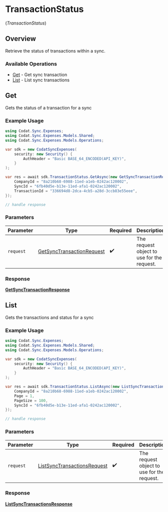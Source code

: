 # TransactionStatus
(*TransactionStatus*)

## Overview

Retrieve the status of transactions within a sync.

### Available Operations

* [Get](#get) - Get sync transaction
* [List](#list) - List sync transactions

## Get

Gets the status of a transaction for a sync

### Example Usage

```csharp
using Codat.Sync.Expenses;
using Codat.Sync.Expenses.Models.Shared;
using Codat.Sync.Expenses.Models.Operations;

var sdk = new CodatSyncExpenses(
    security: new Security() {
        AuthHeader = "Basic BASE_64_ENCODED(API_KEY)",
    }
);

var res = await sdk.TransactionStatus.GetAsync(new GetSyncTransactionRequest() {
    CompanyId = "8a210b68-6988-11ed-a1eb-0242ac120002",
    SyncId = "6fb40d5e-b13e-11ed-afa1-0242ac120002",
    TransactionId = "336694d8-2dca-4cb5-a28d-3ccb83e55eee",
});

// handle response
```

### Parameters

| Parameter                                                                         | Type                                                                              | Required                                                                          | Description                                                                       |
| --------------------------------------------------------------------------------- | --------------------------------------------------------------------------------- | --------------------------------------------------------------------------------- | --------------------------------------------------------------------------------- |
| `request`                                                                         | [GetSyncTransactionRequest](../../Models/Operations/GetSyncTransactionRequest.md) | :heavy_check_mark:                                                                | The request object to use for the request.                                        |


### Response

**[GetSyncTransactionResponse](../../Models/Operations/GetSyncTransactionResponse.md)**


## List

Gets the transactions and status for a sync

### Example Usage

```csharp
using Codat.Sync.Expenses;
using Codat.Sync.Expenses.Models.Shared;
using Codat.Sync.Expenses.Models.Operations;

var sdk = new CodatSyncExpenses(
    security: new Security() {
        AuthHeader = "Basic BASE_64_ENCODED(API_KEY)",
    }
);

var res = await sdk.TransactionStatus.ListAsync(new ListSyncTransactionsRequest() {
    CompanyId = "8a210b68-6988-11ed-a1eb-0242ac120002",
    Page = 1,
    PageSize = 100,
    SyncId = "6fb40d5e-b13e-11ed-afa1-0242ac120002",
});

// handle response
```

### Parameters

| Parameter                                                                             | Type                                                                                  | Required                                                                              | Description                                                                           |
| ------------------------------------------------------------------------------------- | ------------------------------------------------------------------------------------- | ------------------------------------------------------------------------------------- | ------------------------------------------------------------------------------------- |
| `request`                                                                             | [ListSyncTransactionsRequest](../../Models/Operations/ListSyncTransactionsRequest.md) | :heavy_check_mark:                                                                    | The request object to use for the request.                                            |


### Response

**[ListSyncTransactionsResponse](../../Models/Operations/ListSyncTransactionsResponse.md)**

